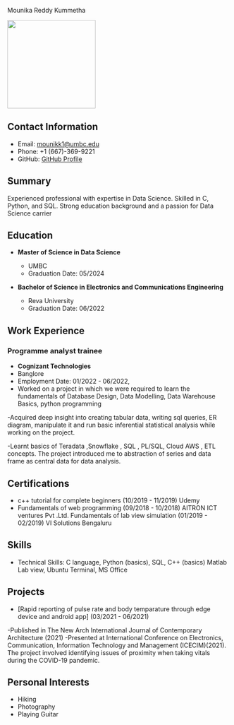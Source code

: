 Mounika Reddy Kummetha

<img src="![profilephotomounika](https://github.com/mounikakummetha/Kummetha_MounikaReddy/assets/113267997/06db01b2-8552-4662-b923-85cad4521d20)
.jpeg" width="200">
## Contact Information
- Email: mounikk1@umbc.edu
- Phone: +1 (667)-369-9221
- GitHub: [GitHub Profile](https://github.com/mounikakummetha)

## Summary
Experienced professional with expertise in Data Science. Skilled in C, Python, and SQL. Strong education background and a passion for Data Science carrier 

## Education
- **Master of Science in Data Science**
  - UMBC
  - Graduation Date: 05/2024

- **Bachelor of Science in Electronics and Communications Engineering**
  - Reva University
  - Graduation Date: 06/2022

## Work Experience
### Programme analyst trainee
- **Cognizant Technologies**
- Banglore
- Employment Date: 01/2022 - 06/2022, 
- Worked on a project in which we were required to learn the
fundamentals of Database Design, Data Modelling, Data Warehouse Basics, python programming

-Acquired deep insight into creating tabular data, writing sql queries, ER
diagram, manipulate it and run basic inferential statistical analysis while working on the project.

-Learnt basics of Teradata ,Snowflake , SQL , PL/SQL, Cloud AWS , ETL
concepts. The project introduced me to abstraction of series and data frame as central data for data analysis.


## Certifications
- c++ tutorial for complete beginners (10/2019 - 11/2019)
Udemy
- Fundamentals of web programming (09/2018 - 10/2018)
AITRON ICT ventures Pvt .Ltd.
Fundamentals of lab view simulation (01/2019 - 02/2019)
VI Solutions Bengaluru

## Skills
- Technical Skills: C language, Python (basics), SQL, C++ (basics)
Matlab Lab view, Ubuntu Terminal, MS Office
## Projects
- [Rapid reporting of pulse rate and body temparature through edge
device and android app] (03/2021 - 06/2021)
  
-Published in The New Arch International Journal of Contemporary Architecture
(2021)
-Presented at International Conference on Electronics, Communication,
Information Technology and Management (ICECIM)(2021). The project involved identifying issues of proximity when taking vitals during the COVID-19 pandemic.

## Personal Interests
- Hiking
- Photography
- Playing Guitar


